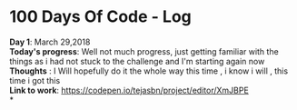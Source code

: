 # 100 Days Of Code - Log
**Day 1**: March 29,2018\
**Today's progress**: Well not much progress, just getting familiar with the things as i had not stuck to the challenge and I'm starting again now
**Thoughts** : I Will hopefully do it the whole way this time , i know i will , this time i  got this<br/> 
**Link to work**: https://codepen.io/tejasbn/project/editor/XmJBPE  \
*
